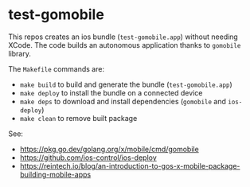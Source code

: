 # test-gomobile

This repos creates an ios bundle (`test-gomobile.app`) without needing XCode.
The code builds an autonomous application thanks to `gomobile` library.

The `Makefile` commands are:
* `make build` to build and generate the bundle (`test-gomobile.app`)
* `make deploy` to install the bundle on a connected device
* `make deps` to download and install dependencies (`gomobile` and `ios-deploy`)
* `make clean` to remove built package

See:
* https://pkg.go.dev/golang.org/x/mobile/cmd/gomobile
* https://github.com/ios-control/ios-deploy
* https://reintech.io/blog/an-introduction-to-gos-x-mobile-package-building-mobile-apps

